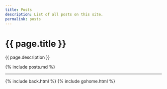 ```yaml
---
title: Posts
description: List of all posts on this site.
permalink: posts
---
```


# {{ page.title }}

{{ page.description }}

{% include posts.md %}

---

{% include back.html %}
{% include gohome.html %}